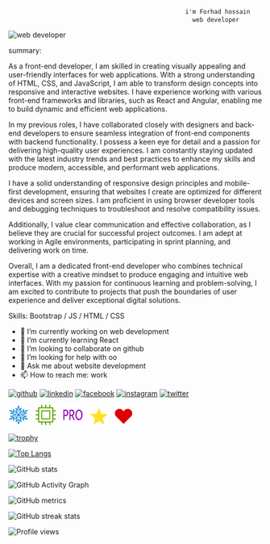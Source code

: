                                                      i'm Forhad hossain
                                                       web developer
![web developer](https://wallpapercave.com/wp/wp9641787.jpg)

summary:

As a front-end developer, I am skilled in creating visually appealing and user-friendly interfaces for web applications. With a strong understanding of HTML, CSS, and JavaScript, I am able to transform design concepts into responsive and interactive websites. I have experience working with various front-end frameworks and libraries, such as React and Angular, enabling me to build dynamic and efficient web applications.

In my previous roles, I have collaborated closely with designers and back-end developers to ensure seamless integration of front-end components with backend functionality. I possess a keen eye for detail and a passion for delivering high-quality user experiences. I am constantly staying updated with the latest industry trends and best practices to enhance my skills and produce modern, accessible, and performant web applications.

I have a solid understanding of responsive design principles and mobile-first development, ensuring that websites I create are optimized for different devices and screen sizes. I am proficient in using browser developer tools and debugging techniques to troubleshoot and resolve compatibility issues.

Additionally, I value clear communication and effective collaboration, as I believe they are crucial for successful project outcomes. I am adept at working in Agile environments, participating in sprint planning, and delivering work on time.

Overall, I am a dedicated front-end developer who combines technical expertise with a creative mindset to produce engaging and intuitive web interfaces. With my passion for continuous learning and problem-solving, I am excited to contribute to projects that push the boundaries of user experience and deliver exceptional digital solutions.

Skills: Bootstrap / JS / HTML / CSS

- 🔭 I’m currently working on web development  
- 🌱 I’m currently learning React 
- 👯 I’m looking to collaborate on github 
- 🤔 I’m looking for help with oo 
- 💬 Ask me about website development  
- 📫 How to reach me: work  


[<img src='https://cdn.jsdelivr.net/npm/simple-icons@3.0.1/icons/github.svg' alt='github' height='40'>](https://github.com/ForhadHossain0)  [<img src='https://cdn.jsdelivr.net/npm/simple-icons@3.0.1/icons/linkedin.svg' alt='linkedin' height='40'>](https://www.linkedin.com/in/ForhadHossain/)  [<img src='https://cdn.jsdelivr.net/npm/simple-icons@3.0.1/icons/facebook.svg' alt='facebook' height='40'>](https://www.facebook.com/ForhadHossain)  [<img src='https://cdn.jsdelivr.net/npm/simple-icons@3.0.1/icons/instagram.svg' alt='instagram' height='40'>](https://www.instagram.com/ForhadHossain/)  [<img src='https://cdn.jsdelivr.net/npm/simple-icons@3.0.1/icons/twitter.svg' alt='twitter' height='40'>](https://twitter.com/ForhadHossain)  

<a href='https://archiveprogram.github.com/'><img src='https://raw.githubusercontent.com/acervenky/animated-github-badges/master/assets/acbadge.gif' width='40' height='40'></a> <a href='https://docs.github.com/en/developers'><img src='https://raw.githubusercontent.com/acervenky/animated-github-badges/master/assets/devbadge.gif' width='40' height='40'></a> <a href='https://github.com/pricing'><img src='https://raw.githubusercontent.com/acervenky/animated-github-badges/master/assets/pro.gif' width='40' height='40'></a> <a href='https://stars.github.com/'><img src='https://raw.githubusercontent.com/acervenky/animated-github-badges/master/assets/starbadge.gif' width='35' height='35'></a> <a href='https://docs.github.com/en/github/supporting-the-open-source-community-with-github-sponsors'><img src='https://raw.githubusercontent.com/acervenky/animated-github-badges/master/assets/sponsorbadge.gif' width='35' height='35'></a> 

[![trophy](https://github-profile-trophy.vercel.app/?username=ForhadHossain0)](https://github.com/ryo-ma/github-profile-trophy)

[![Top Langs](https://github-readme-stats.vercel.app/api/top-langs/?username=ForhadHossain0)](https://github.com/anuraghazra/github-readme-stats)

![GitHub stats](https://github-readme-stats.vercel.app/api?username=ForhadHossain0&show_icons=true&count_private=true)  

![GitHub Activity Graph](https://activity-graph.herokuapp.com/graph?username=ForhadHossain0)  

![GitHub metrics](https://metrics.lecoq.io/ForhadHossain0)  

![GitHub streak stats](https://streak-stats.demolab.com/?user=ForhadHossain0)  

![Profile views](https://gpvc.arturio.dev/ForhadHossain0)  
